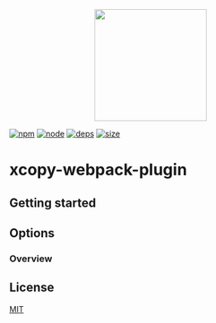 <div align="center">
  <a href="https://github.com/webpack/webpack">
    <img width="200" height="200"
      src="https://webpack.js.org/assets/icon-square-big.svg">
  </a>
</div>

[![npm][npm]][npm-url]
[![node][node]][node-url]
[![deps][deps]][deps-url]
[![size][size]][size-url]

# xcopy-webpack-plugin

## Getting started

## Options

### Overview

## License

[MIT](./LICENSE)


[npm]: https://img.shields.io/npm/v/xcopy-webpack-plugin.svg
[npm-url]: https://npmjs.com/package/xcopy-webpack-plugin
[node]: https://img.shields.io/node/v/xcopy-webpack-plugin.svg
[node-url]: https://nodejs.org
[deps]: https://david-dm.org/kpalatzky/xcopy-webpack-plugin.svg
[deps-url]: https://david-dm.org/kpalatzky/xcopy-webpack-plugin
[size]: https://packagephobia.now.sh/badge?p=xcopy-webpack-plugin
[size-url]: https://packagephobia.now.sh/result?p=xcopy-webpack-plugin
